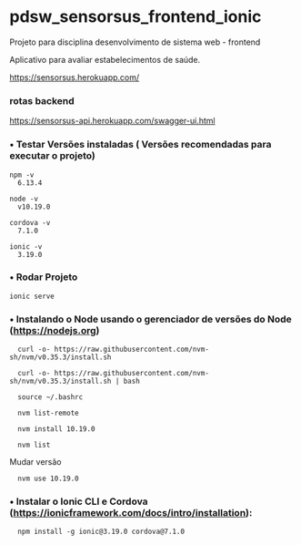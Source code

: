 # pdsw_sensorsus_frontend_ionic
Projeto para disciplina desenvolvimento de sistema web - frontend

Aplicativo para avaliar estabelecimentos de saúde.

https://sensorsus.herokuapp.com/

### rotas backend

https://sensorsus-api.herokuapp.com/swagger-ui.html

### • Testar Versões instaladas ( Versões recomendadas para executar o projeto)
```
npm -v
  6.13.4

node -v
  v10.19.0

cordova -v
  7.1.0

ionic -v
  3.19.0
```

### • Rodar Projeto
```
ionic serve
```

### • Instalando o Node usando o gerenciador de versões do Node (https://nodejs.org)
```
  curl -o- https://raw.githubusercontent.com/nvm-sh/nvm/v0.35.3/install.sh
``` 
``` 
  curl -o- https://raw.githubusercontent.com/nvm-sh/nvm/v0.35.3/install.sh | bash
```
``` 
  source ~/.bashrc
``` 
``` 
  nvm list-remote
``` 
``` 
  nvm install 10.19.0
```
```
  nvm list
```
Mudar versão
```
  nvm use 10.19.0
```

### • Instalar o Ionic CLI e Cordova (https://ionicframework.com/docs/intro/installation):
```
  npm install -g ionic@3.19.0 cordova@7.1.0
```
